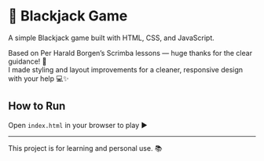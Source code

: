 # 🎲 Blackjack Game

A simple Blackjack game built with HTML, CSS, and JavaScript.

Based on Per Harald Borgen’s Scrimba lessons — huge thanks for the clear guidance! 🙌  
I made styling and layout improvements for a cleaner, responsive design with your help 💻✨

## How to Run

Open `index.html` in your browser to play ▶️

---

This project is for learning and personal use. 📚

